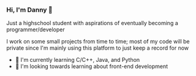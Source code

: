 ### Hi, I'm Danny 👋
Just a highschool student with aspirations of eventually becoming a programmer/developer

I work on some small projects from time to time; most of my code will be private since I'm mainly using this platform to just keep a record for now

- 🌱 I'm currently learning C/C++, Java, and Python
- 🤔 I'm looking towards learning about front-end development


<!--
**Danh295/Danh295** is a ✨ _special_ ✨ repository because its `README.md` (this file) appears on your GitHub profile.

Here are some ideas to get you started:

- 🔭 I’m currently working on ...
- 🌱 I’m currently learning ...
- 👯 I’m looking to collaborate on ...
- 🤔 I’m looking for help with ...
- 💬 Ask me about ...
- 📫 How to reach me: ...
- 😄 Pronouns: ...
- ⚡ Fun fact: ...
-->

